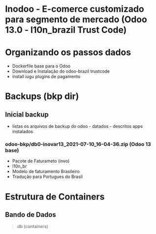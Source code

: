 # Inodoo - E-comerce customizado para segmento de mercado (Odoo 13.0 - l10n_brazil Trust Code)

# Organizando os passos dados
- Dockerfile base para o Odoo 
- Download e Instalação do odoo-brazil trustcode
- install iugu plugins de pagamento

# Backups (bkp dir)
## Inicial backup
- listas os arquivos de backup do odoo - datados - descritos apps instalados
### odoo-bkp/db0-inovar13_2021-07-10_16-04-36.zip (Odoo 13 base)
- Pacote de Faturameto (invo)
- l10n_br
- Modelo de faturamento Brasileiro
- Tradução para Portugues do Brasil


# Estrutura de Containers
## Bando de Dados
> db (containers)
